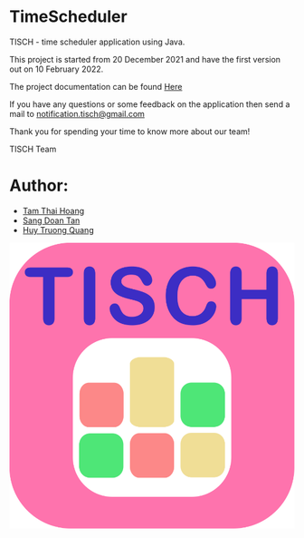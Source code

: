 # TimeScheduler
<p> TISCH - time scheduler application using Java. </p>
<p> This project is started from 20 December 2021 and have the first version out on 10 February 2022. </p>
<p> The project documentation can be found <a href='https://docs.google.com/document/d/1yX0V4pPShUoVseWz9sRVY18BUQMFwhVrRu0xEhHsBos/edit?usp=sharing'> Here </a> </p>
<p> If you have any questions or some feedback on the application then send a mail to <a href='mailto:notification.tisch@gmail.com'>notification.tisch@gmail.com </a> </p>
<p> Thank you for spending your time to know more about our team!</p>
<p> TISCH Team</p>

# Author:
<ul>
  <li><a href='https://github.com/RoyalHeart'> Tam Thai Hoang </a></li>
  <li><a href='https://github.com/FrostJ143'> Sang Doan Tan </a></li>
  <li><a href='https://github.com/vi3tproa7'> Huy Truong Quang </a></li>
</ul>

<img src='https://github.com/RoyalHeart/TimeScheduler/blob/main/TimeScheduler_v1_0/lib/TimeSchedulerIcon.png'></img>
